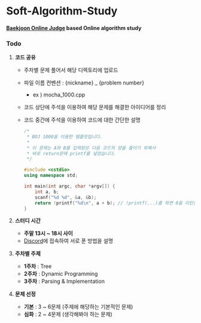 # Soft-Algorithm-Study
#### [Baekjoon Online Judge](https://www.acmicpc.net) based Online algorithm study 



### Todo

1. **코드 공유**

   * 주차별 문제 풀어서 해당 디렉토리에 업로드

   * 파일 이름 컨벤션 : {nickname} _ {problem number}

     - ex ) mocha_1000.cpp

   * 코드 상단에 주석을 이용하여 해당 문제를 해결한 아이디어를  정리

   * 코드 중간에 주석을 이용하여 코드에 대한 간단한 설명

     ```c++
     /*
      *	BOJ 1000을 이용한 템플릿입니다.
      *	
      *	이 문제는 A와 B를 입력받은 다음 코드의 양을 줄이기 위해서
      *	바로 return문에 printf를 넣었습니다.
      */
     
     #include <cstdio>
     using namespace std;
     
     int main(int argc, char *argv[]) {
         int a, b;
         scanf("%d %d", &a, &b);
         return !printf("%d\n", a + b); // !printf(...)를 하면 0을 리턴할 수 있습니다.
     }
     ```

     

2. **스터디 시간**
   - **주말 13시 ~ 18시 사이**
   - [Discord](http://discord.com)에 접속하여 서로 푼 방법을 설명



3. **주차별 주제**
   - **1주차** : Tree
   - **2주차** : Dynamic Programming
   - **3주차** : Parsing & Implementation



4. **문제 선정** 
   * **기본** : 3 ~ 6문제 (주제에 해당하는 기본적인 문제)
   * **심화** : 2 ~ 4문제 (생각해봐야 하는 문제)